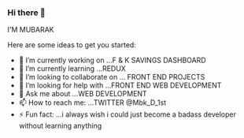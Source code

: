### Hi there 👋
I'M MUBARAK

Here are some ideas to get you started:

- 🔭 I’m currently working on ...F & K SAVINGS DASHBOARD
- 🌱 I’m currently learning ...REDUX
- 👯 I’m looking to collaborate on ... FRONT END PROJECTS
- 🤔 I’m looking for help with ...FRONT END WEB DEVELOPMENT
- 💬 Ask me about ...WEB DEVELOPMENT
- 📫 How to reach me: ...TWITTER @Mbk_D_1st
- ⚡ Fun fact: ...i always wish i could just become a badass developer without learning anything 
